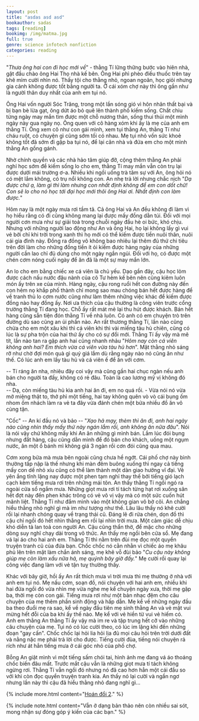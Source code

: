 ```yaml
---
layout: post
title: "asdas asd asd"
bookauthor: sadas
tags: [reading]
bookimg: /img/matma.jpg
full: true
genre: science infotech nonfiction
categories: reading
---
```


"*Thưa ông hai con đi học mới về*" - thằng Tí lững thững bước vào hiên nhà, gật đầu chào ông Hai Thọ nhà kế bên. Ông Hai phì phèo điếu thuốc trên tay khẽ mỉm cười nhìn nó. Thấy tội cho thằng nhỏ, ngoan ngoãn, học giỏi nhưng gia cảnh không được tốt bằng người ta. Ở cái xóm chợ này thì ông gần như là người thân duy nhất của anh em tụi nó.

Ông Hai vốn người Sóc Trăng, trong một lần sóng gió vì hôn nhân thất bại và bị bạn bè lừa gạt, ông dứt áo bỏ quê lên thành phố kiếm sống. Chắt chiu từng ngày may  mắn tìm được một chỗ nương thân, sống thui thủi một mình ngày này qua ngày nọ. Ông quen với cô hàng xóm khi ấy là mẹ của anh em thằng Tí. Ông xem cô như con gái mình, xem tụi thằng An, thằng Tí như cháu ruột, có chuyện gì cũng sớm tối có nhau. Mẹ tụi nhỏ vốn sức khoẻ không tốt đã sớm đi gặp ba tụi nó, để lại căn nhà và đứa em cho một mình thằng An gồng gánh.

Nhờ chính quyền và các nhà hảo tâm giúp đỡ, cộng thêm thằng An phải nghỉ học sớm để kiếm sống lo cho em, thằng Tí may mắn vẫn còn trụ lại được dưới mái trường ơ-a. Nhiều khi ngồi uống trà tâm sự với An, ông hỏi nó có mệt lắm không, có trụ nổi không con. An nhẹ trả lời nhưng chắc nịch "*Dạ được chứ ạ, làm gì thì làm nhưng con nhất định không để em con dốt chữ! Con sẽ lo cho nó học tới đại học mới thôi ông Hai ơi. Nhất định con làm được.*"

Hôm nay là một ngày mưa rơi tầm tã. Cả ông Hai và An đều không đi làm vì họ hiểu rằng có đi cũng không mang lại được mấy đồng dằn túi. Đối với mọi người cơn mưa như sự giải toả trong chuỗi ngày đầu hè oi bức, khó chịu. Nhưng với những người lao động như An và ông Hai, họ lại không lấy gì vui vẻ bởi chỉ khi trời trong xanh thì họ mới có thể kiếm được tiền nuôi thân, nuôi cái gia đình này. Đồng ra đồng vô không bao nhiêu lại thêm đủ thứ chi tiêu trên đời làm cho những đồng tiền ít ỏi kiếm được hàng ngày của những người cần lao chỉ đủ dùng cho một ngày ngắn ngủi. Đối với họ, có được một chén cơm nóng cuối ngày để ăn đã là một sự may mắn lớn.

An lo cho em bằng chiếc xe cá viên là chủ yếu. Dạo gần đây, cậu học lỏm được cách nấu nước đậu nành của cô Tư hẻm kế bên nên cũng kiêm luôn món ấy trên xe của mình. Hàng ngày, cậu rong ruổi hết con đường này đến con hẻm nọ khắp phố thành chỉ mong sao mau chóng bán hết được hàng để về tranh thủ lo cơm nước cũng như làm thêm những việc khác để kiếm được đồng nào hay đồng ấy. Nơi ưa thích của cậu thường là công viên trước cổng trường thằng Tí đang học. Chỗ ấy rất mát mẻ lại thu hút được khách. Bán hết hàng cũng sẵn tiện đón thằng Tí về nhà luôn. Có anh có em chuyện trò trên đường dù sao cũng an ủi phần nào. An rất thương thằng Tí, lần nào cũng chừa cho em một xâu khi thì cá viên khi thì vài miếng tàu hủ chiên, cũng có lúc là sự pha trộn của hai thứ ấy cho có sự đổi mới. Thằng Tí ấy vậy mà mê tít, lần nào tan ra gặp anh hai cũng nhanh nhảu "*Hôm nay còn cá viên không anh hai? Em thích vừa cá viên vừa tàu hủ hơn*". Mặt thằng nhỏ sáng rỡ như chờ đợi món quà gì quý giá lắm dù rằng ngày nào nó cũng ăn như thế. Có lúc anh em lấy tàu hủ và cá viên ế để ăn với cơm.

-- Tí ráng ăn nha, nhiêu đây coi vậy mà cũng gần hai chục ngàn nếu anh bán cho người ta đấy, không có rẻ đâu. Toàn là cao lương mỹ vị không đó nha.<br />
-- Dạ, còn miếng tàu hủ kìa anh hai ăn đi, em no quá rồi. - Vừa nói nó vừa mở miệng thật to, thở phì một tiếng, hai tay không quên vò vò cái bụng ốm nhom ốm nhách làm ra vẻ ta đây vừa đánh chén một bửa nhiều đồ ăn vô cùng tận.

"Cốc" -- An kí đầu nó và bảo -- "*Xạo hả mạy, thèm thì ăn đi, anh hai ngày nào cũng nhìn thấy mấy thứ này ngán lắm rồi, anh không ăn nữa đâu*". Nói là nói vậy chứ không mấy khi An ăn những gì mình bán. Lắm lúc đói bụng nhưng đắt hàng, cậu cũng dằn mình để đó bán cho khách, uống một ngụm nước, ăn một ổ bánh mì không giá 3 ngàn rồi cơn đói cũng qua mau.

Cơm xong bửa mà mưa bên ngoài cũng chưa hề ngớt. Cái phố chợ này bình thường tấp nập là thế nhưng khi màn đêm buông xuống thì ngay cả tiếng mấy con dế nhỏ xíu cũng có thể làm thành một dàn giao hưởng vĩ đại. Vẻ yên ắng tĩnh lặng nay được một phen tạm nghỉ thay thế bởi tiếng gió lạch cạch kèm tiếng mưa rơi trên những mái tôn. An thấy thằng Tí ngồi ngó ra ngoài cửa sổ ngắm mưa. Những giọt mưa rơi tí tách từng hạt rơi xuống sân hết đợt này đến phen khác trông có vẻ vô vị vậy mà có một sức cuốn hút mãnh liệt. Thằng Tí như đắm mình vào một không gian vô bờ cõi. An chẳng hiểu thằng nhỏ nghĩ gì mà im như tượng như thế. Lâu lâu thấy nó khẽ cười rồi lại nhanh chóng quay về trạng thái cũ. Đáng lẽ đi rửa chén, dọn đồ thì cậu chỉ ngồi đó hết nhìn thằng em rồi lại nhìn trời mưa. Một cảm giác dễ chịu khó diễn tả lan toả con người An. Cậu cũng thẩn thờ, để mặc cho những dòng suy nghĩ chạy dài trong vô thức. An thấy mẹ ngồi bên cửa sổ. Mẹ đang vá lại áo cho hai anh em. Thằng Tí thì nằm trên đùi mẹ đọc một quyển truyện tranh cũ của đứa bạn. Chốc chốc nó cằn nhằn vì chiếc áo mẹ khâu phủ lên trên mặt làm chắn ánh sáng, mẹ khẽ vỗ đùi bảo "*Cu cậu này không giúp mẹ còn làm xấu nữa hả, mẹ quýnh bây giờ đấy.*" Mẹ cười rồi quay lại công việc đang làm với vẻ tận tuỵ thường thấy.

Khác với bây giờ, hồi ấy An rất thích mưa vì trời mưa thì mẹ thường ở nhà với anh em tụi nó. Mẹ nấu cơm, soạn đồ, nói chuyện với hai anh em, nhiều khi hai đứa ngồi đó vừa nhìn mẹ vừa nghe mẹ kể chuyện ngày xưa, thời mẹ gặp ba, thời mẹ còn con gái. Tiếng mưa rơi như một bản nhạc đệm cho câu chuyện của mẹ thêm phần sinh động và hấp dẫn. Mẹ kể về những ngày đầu ba theo đuổi mẹ ra sao, kể về ngày đầu tiên mẹ sinh thằng An và vẻ mặt vui mừng hết đỗi của ba khi ấy thế nào. Mẹ kể với vẻ hiền từ vui vẻ hiếm có. Anh em thằng An thằng Tí ấy vậy mà im re và tập trung hết cỡ vào những câu chuyện của mẹ. Tụi nó có lúc cười theo, có lúc im lặng khi đến những đoạn "gay cấn". Chốc chốc lại hỏi lia hỏi lịa đủ mọi câu hỏi trên trời dưới đất và nằng nặc mẹ phải trả lời cho được. Tiếng cười đùa, tiếng nói chuyện rả rích như át hẳn tiếng mưa ở cái góc nhỏ của phố chợ.

Bỗng An giật mình vì một tiếng sấm chói tai, hình ảnh mẹ đang vá áo thoáng chốc biến đâu mất. Trước mắt cậu vẫn là những giọt mưa tí tách không ngừng rơi. Thằng Tí vẫn ngồi đó nhưng nó đã cao hơn hẳn một cái đầu so với khi còn đọc quyển truyện tranh kia. An thấy nó lại cười và ngẩn ngơ nhưng lần này thì cậu đã hiểu thằng nhỏ đang nghĩ gì...

{% include more.html content="[Hoán đổi 2](/novel/tieu-thuyet-hoan-doi-2)." %}

{% include note.html content="Vẫn ở dạng bản thảo nên còn nhiều sai sót, mong nhận sự đóng góp ý kiến của các bạn." %}